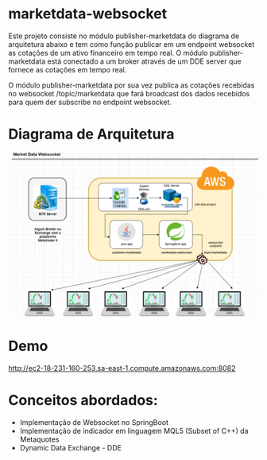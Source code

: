 # marketdata-websocket
Este projeto consiste no módulo publisher-marketdata do diagrama de arquitetura abaixo e tem como função publicar em um endpoint websocket as cotações de um ativo financeiro em tempo real.
O módulo publisher-marketdata está conectado a um broker através de um DDE server que fornece as cotações em tempo real. 

O módulo publisher-marketdata por sua vez publica as cotações recebidas no websocket /topic/marketdata que fará broadcast dos dados recebidos para quem der subscribe no endpoint websocket.

# Diagrama de Arquitetura
<a href="http://ec2-18-231-160-253.sa-east-1.compute.amazonaws.com:8082/" target="_blank">![Alt text](MarketdataWebsocket.png?raw=true "Ir para Aplicação")</a>

# Demo
<a href="http://ec2-18-231-160-253.sa-east-1.compute.amazonaws.com:8082/" target="_blank">http://ec2-18-231-160-253.sa-east-1.compute.amazonaws.com:8082</a>


# Conceitos abordados:<br/>

<ul>
  <li>Implementação de Websocket no SpringBoot</li>
  <li>Implementação de indicador em linguagem MQL5 (Subset of C++) da Metaquotes</li>
  <li>Dynamic Data Exchange - DDE</li>
</ul>
<br/>

